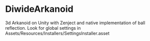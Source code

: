 # DiwideArkanoid
3d Arkanoid on Unity with Zenject and native implementation of ball reflection.
Look for global settings in Assets/Resources/Installers/SettingsInstaller.asset
